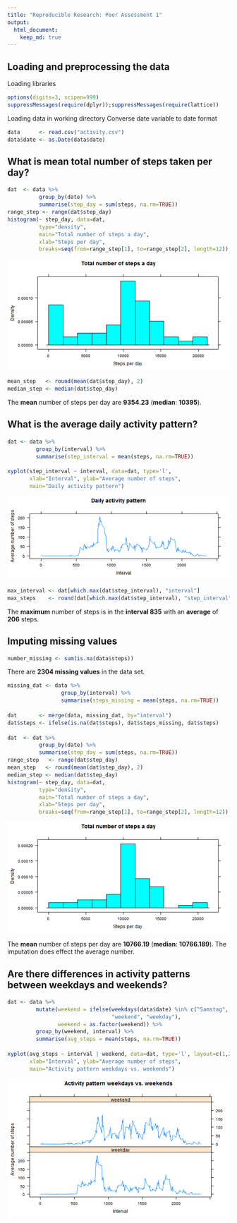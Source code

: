```yaml
---
title: "Reproducible Research: Peer Assessment 1"
output: 
  html_document:
    keep_md: true
---
```

## Loading and preprocessing the data
Loading libraries

```r
options(digits=3, scipen=999)  
suppressMessages(require(dplyr));suppressMessages(require(lattice))
```

Loading data in working directory
Converse date variable to date format


```r
data      <- read.csv("activity.csv")
data$date <- as.Date(data$date)
```
## What is mean total number of steps taken per day?

```r
dat  <- data %>%
          group_by(date) %>%
          summarise(step_day = sum(steps, na.rm=TRUE))
range_step <- range(dat$step_day)
histogram(~ step_day, data=dat,
          type="density",
          main="Total number of steps a day",
          xlab="Steps per day",
          breaks=seq(from=range_step[1], to=range_step[2], length=12))
```

![plot of chunk unnamed-chunk-3](figure/unnamed-chunk-3-1.png) 


```r
mean_step   <- round(mean(dat$step_day), 2)
median_step <- median(dat$step_day)
```
The **mean** number of steps per day are **9354.23** (**median**: **10395**).

## What is the average daily activity pattern?

```r
dat <- data %>%
         group_by(interval) %>%
         summarise(step_interval = mean(steps, na.rm=TRUE))

xyplot(step_interval ~ interval, data=dat, type='l', 
       xlab="Interval", ylab="Average number of steps", 
       main="Daily activity pattern")
```

![plot of chunk unnamed-chunk-5](figure/unnamed-chunk-5-1.png) 


```r
max_interval <- dat[which.max(dat$step_interval), "interval"]
max_steps    <- round(dat[which.max(dat$step_interval), "step_interval"], 0)
```
The **maximum** number of steps is in the **interval 835** with an **average** of **206** steps.

## Imputing missing values

```r
number_missing <- sum(is.na(data$steps))
```
There are **2304 missing values** in the data set.

```r
missing_dat <- data %>%
                 group_by(interval) %>%
                 summarise(steps_missing = mean(steps, na.rm=TRUE))

dat       <- merge(data, missing_dat, by="interval")
dat$steps <- ifelse(is.na(dat$steps), dat$steps_missing, dat$steps)

dat  <- dat %>%
          group_by(date) %>%
          summarise(step_day = sum(steps, na.rm=TRUE))
range_step   <- range(dat$step_day)
mean_step   <- round(mean(dat$step_day), 2)
median_step <- median(dat$step_day)
histogram(~ step_day, data=dat,
          type="density",
          main="Total number of steps a day",
          xlab="Steps per day",
          breaks=seq(from=range_step[1], to=range_step[2], length=12))
```

![plot of chunk unnamed-chunk-8](figure/unnamed-chunk-8-1.png) 

The **mean** number of steps per day are **10766.19** (**median**: **10766.189**).
The imputation does effect the average number. 

## Are there differences in activity patterns between weekdays and weekends?

```r
dat <- data %>%
         mutate(weekend = ifelse(weekdays(data$date) %in% c("Samstag", "Sonntag"),
                                 "weekend", "weekday"),
                weekend = as.factor(weekend)) %>%
         group_by(weekend, interval) %>%
         summarise(avg_steps = mean(steps, na.rm=TRUE))
  
xyplot(avg_steps ~ interval | weekend, data=dat, type='l', layout=c(1,2),
       xlab="Interval", ylab="Average number of steps", 
       main="Activity pattern weekdays vs. weekends")
```

![plot of chunk unnamed-chunk-9](figure/unnamed-chunk-9-1.png) 

